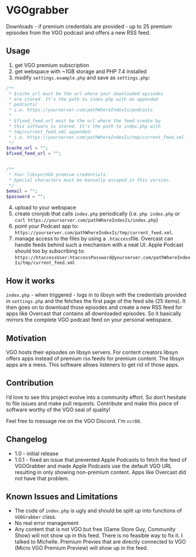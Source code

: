 # VGOgrabber

Downloads - if premium credentials are provided - up to 25 premium episodes from the VGO podcast and offers a new RSS feed.

## Usage

1. get VGO premium subscription
2. get webspace with ~1GB storage and PHP 7.4 installed
3. modify `settings.example.php` and save as `settings.php`:
```php
/**
 * $cache_url must be the url where your downloaded episodes
 * are stored. It's the path to index.php with an appended
 * podcasts/
 * i.e. https://yourserver.com/pathWhereIndexIs/podcasts
 * 
 * $fixed_feed_url must be the url where the feed create by
 * this software is stored. It's the path to index.php with
 * tmp/current_feed.xml appended.
 * i.e. https://yourserver.com/pathWhereIndexIs/tmp/current_feed.xml
 */
$cache_url = "";
$fixed_feed_url = "";
```

```php

/**
 * Your libsyn/VGO premium credentials.
 * Special characters must be manually escaped in this version.
 */
$email = "";
$password = "";
```

4. upload to your webspace
5. create cronjob that calls `index.php` periodically (i.e. `php index.php` or `curl https://yourserver.com/pathWhereIndexIs/index.php`)
6. point your Podcast app to:
   `https://yourserver.com/pathWhereIndexIs/tmp/current_feed.xml`.
7. manage access to the files by using a `.htaccess`file. Overcast can handle feeds behind such a mechanism with a neat UI. Apple Podcast should too by subscribing to:
   `https://htaccessUser:htaccessPassword@yourserver.com/pathWhereIndexIs/tmp/current_feed.xml`
   
## How it works
`index.php` - when triggered - logs in to libsyn with the credentials provided in `settings.php` and the fetches the first page of the feed site (25 items). It then goes on to download those episodes and create a new RSS feed for apps like Overcast that contains all downloaded episodes.
So it basically mirrors the complete VGO podcast feed on your personal webspace.

## Motivation

VGO hosts their episodes on libsyn servers. For content creators libsyn offers apps instead of premium rss feeds for premium content. The libsyn apps are a mess. This software allows listeners to get rid of those apps.

## Contribution

I‘d love to see this project evolve into a community effort. So don’t hesitate to file issues and make pull requests. Contribute and make this piece of software worthy of the VGO seal of quality!

Feel free to message me on the VGO Discord. I'm `vcr80`.

## Changelog

* 1.0 - initial release
* 1.0.1 - fixed an issue that prevented Apple Podcasts to fetch the feed of VGOGrabber and made Apple Podcasts use the default VGO URL resulting in only showing non-premium content. Apps like Overcast did not have that problem.

## Known Issues and Limitations

- The code of `index.php` is ugly and should be split up into functions of `VGOGrabber` class.
- No real error management
- Any content that is not VGO but free (Game Store Guy, Community Show) will not show up in this feed. There is no feasible way to fix it. I talked to Michelle. Premium Previes that are directly connected to VGO (Micro VGO Premium Preview) will show up in the feed.